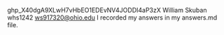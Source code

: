 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
William Skuban 
whs1242
ws917320@ohio.edu
I recorded my answers in my answers.md file.
